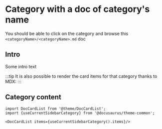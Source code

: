 # Category with a doc of category's name

You should be able to click on the category and browse this `<categoryName>/<categoryName>.md` doc

## Intro

Some intro text

:::tip
It is also possible to render the card items for that category thanks to MDX:
:::

## Category content

```mdx-code-block
import DocCardList from '@theme/DocCardList';
import {useCurrentSidebarCategory} from '@docusaurus/theme-common';

<DocCardList items={useCurrentSidebarCategory().items}/>
```